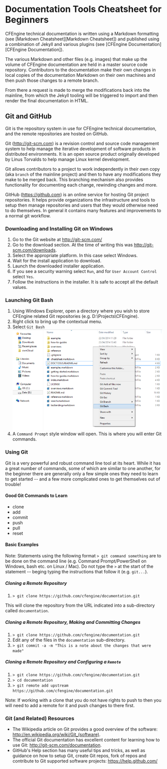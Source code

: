 # Documentation Tools Cheatsheet for Beginners

CFEngine technical documentation is written using a Markdown formatting (see [Markdown Cheatsheet][Markdown Cheatsheet]) and published using a combination of Jekyll and various plugins (see [CFEngine Documentation][CFEngine Documentation]).

The various Markdown and other files (e.g. images) that make up the volume of CFEngine documentation are held in a master source code repository. Contributors to the documentation make their own changes in local copies of the documentation Markdown on their own machines and then push those changes to a remote branch. 

From there a request is made to merge the modifications back into the mainline, from which the Jekyll tooling will be triggered to import and then render the final documentation in HTML.

## Git and GitHub ##

Git is the repository system in use for CFEngine technical documentation, and the remote repositories are hosted on GitHub.

Git (http://git-scm.com) is a revision control and source code management system to help manage the iterative development of software products in distributed environments. It is an open source product originally developed by Linus Torvalds to help manage Linux kernel development.

Git allows contributors to a project to work independently in their own copy (aka `branch` of the mainline project) and then to have any modifications they make to be merged back. This branching mechanism also provides functionality for documenting each change, rewinding changes and more.

GitHub (https://github.com) is an online service for hosting Git project repositories. It helps provide organizations the infrastructure and tools to setup then manage repositories and users that they would otherwise need to do themselves. In general it contains many features and improvements to a normal git workflow.

### Downloading and Installing Git on Windows ###

1. Go to the Git website at http://git-scm.com/
2. Go to the download section. At the time of writing this was http://git-scm.com/downloads.
3. Select the appropriate platform. In this case select Windows.
4. Wait for the install application to download.
5. Launch the downloaded installer application.
6. If you see a security warning select `Run`, and for `User Account Control` select `Yes`.
7. Follow the instructions in the installer. It is safe to accept all the default values.

### Launching Git Bash ###

1. Using Windows Explorer, open a directory where you wish to store CFEngine related Git repositories (e.g. D:\Projects\CFEngine).
2. Right click to bring up the contextual menu.
3. Select `Git Bash`
![Contextual Menu With Git Bash](Doctools-ReadMe-Git-Bash.png)
4. A `Command Prompt` style window will open. This is where you will enter Git commands.

### Using Git ###

Git is a very powerful and robust command line tool at its heart. While it has a great number of commands, some of which are similar to one another, for the beginner there are generally only a few simple ones they need to learn to get started -- and a few more complicated ones to get themselves out of trouble!

#### Good Git Commands to Learn ####

* clone
* add
* commit
* push
* pull
* reset

#### Basic Examples ####

Note: Statements using the following format `> git command something` are to be done on the command line (e.g. Command Prompt/PowerShell on Windows, bash etc. on Linux / Mac). Do not type the `>` at the start of the statement -- beging typing the instructions that follow it (e.g. `git...`).

##### Cloning a Remote Repository #####

1. `> git clone https://github.com/cfengine/documentation.git`

This will clone the repository from the URL indicated into a sub-directory called `documentation`.

##### Cloning a Remote Repository, Making and Committing Changes #####

1. `> git clone https://github.com/cfengine/documentation.git`
2. Edit any of the files in the `documentation` sub-directory.
3. `> git commit -a -m "This is a note about the changes that were made"`

##### Cloning a Remote Repository and Configuring a `Remote` #####

1. `> git clone https://github.com/cfengine/documentation.git`
2. `> cd documentation`
3. `> git remote add upstream https://github.com/cfengine/documentation.git`

Note: If working with a clone that you do not have rights to push to then you will need to add a remote for it and push changes to there first.

### Git (and Related) Resources ###

* The Wikipedia article on Git provides a good overview of the software: http://en.wikipedia.org/wiki/Git_(software).
* The official Git documentation has excellent content for learning how to use Git: http://git-scm.com/documentation.
* GitHub's Help section has many useful tips and tricks, as well as guidance on how to setup Git, create Git repos, fork of repos and contribute to Git supported software projects: https://help.github.com/

